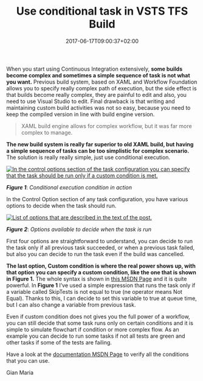 ﻿---
title: "Use conditional task in VSTS  TFS Build"
description: ""
date: 2017-06-17T09:00:37+02:00
draft: false
tags: [build]
categories: [Tfs]
---
When you start using Continuous Integration extensively,  **some builds become complex and sometimes a simple sequence of task is not what you want.** Previous build system, based on XAML and Workflow Foundation allows you to specify really complex path of execution, but the side effect is that builds become really complex, they are painful to edit and also, you need to use Visual Studio to edit. Final drawback is that writing and maintaining custom build activities was not so easy, because you need to keep the compiled version in line with build engine version.

> XAML build engine allows for complex workflow, but it was far more complex to manage.

 **The new build system is really far superior to old XAML build, but having a simple sequence of tasks can be too simplistic for complex scenario.** The solution is really really simple, just use conditional execution.

[![In the control options section of the task configuration you can specify that the task should be run only if a custom condition is met.](https://www.codewrecks.com/blog/wp-content/uploads/2017/06/image_thumb-5.png "Conditional execution condition in action")](https://www.codewrecks.com/blog/wp-content/uploads/2017/06/image-5.png)

 ***Figure 1***: *Conditional execution condition in action*

In the Control Option section of any task configuration, you have various options to decide when the task should run.

[![List of options that are described in the text of the post.](https://www.codewrecks.com/blog/wp-content/uploads/2017/06/image_thumb-6.png "Options available to decide when the task is run")](https://www.codewrecks.com/blog/wp-content/uploads/2017/06/image-6.png)

 ***Figure 2***: *Options available to decide when the task is run*

First four options are straightforward to understand, you can decide to run the task only if all previous task succeeded, or when a previous task failed, but also you can decide to run the task even if the build was cancelled.

 **The last option, Custom condition is where the real power shows up, with that option you can specify a custom condition, like the one that is shown in Figure 1.** The whole syntax is shown in [this MSDN Page](https://www.visualstudio.com/en-us/docs/build/concepts/process/conditions) and it is quite powerful. In  **Figure 1** I’ve used a simple expression that runs the task only if a variable called SkipTests is not equal to true (ne operator means Not Equal). Thanks to this, I can decide to set this variable to true at queue time, but I can also change a variable from previous task.

Even if custom condition does not gives you the full power of a workflow, you can still decide that some task runs only on certain conditions and it is simple to simulate flowchart if condition or more complex flow. As an example you can decide to run some tasks if not all tests are green and other tasks if some of the tests are failing.

Have a look at the [documentation MSDN Page](https://www.visualstudio.com/en-us/docs/build/concepts/process/conditions) to verify all the conditions that you can use.

Gian Maria
